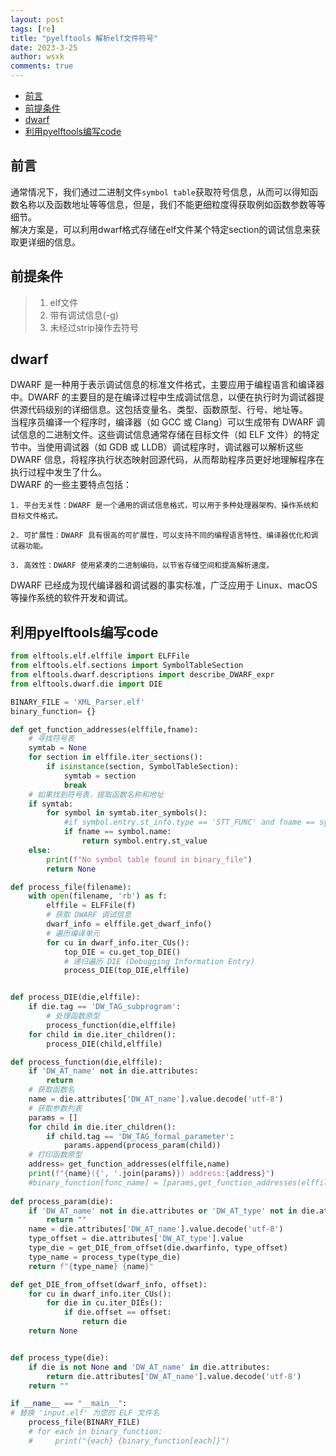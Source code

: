 ```yaml
---
layout: post
tags: [re]
title: "pyelftools 解析elf文件符号"
date: 2023-3-25
author: wsxk
comments: true
---
```


- [前言](#前言)
- [前提条件](#前提条件)
- [dwarf](#dwarf)
- [利用pyelftools编写code](#利用pyelftools编写code)


## 前言<br>
通常情况下，我们通过二进制文件`symbol table`获取符号信息，从而可以得知函数名称以及函数地址等等信息，但是，我们不能更细粒度得获取例如函数参数等等细节。<br>
解决方案是，可以利用dwarf格式存储在elf文件某个特定section的调试信息来获取更详细的信息。<br>

## 前提条件<br>
> 1. elf文件
> 2. 带有调试信息(-g)
> 3. 未经过strip操作去符号

## dwarf<br>
DWARF 是一种用于表示调试信息的标准文件格式，主要应用于编程语言和编译器中。DWARF 的主要目的是在编译过程中生成调试信息，以便在执行时为调试器提供源代码级别的详细信息。这包括变量名、类型、函数原型、行号、地址等。<br>
当程序员编译一个程序时，编译器（如 GCC 或 Clang）可以生成带有 DWARF 调试信息的二进制文件。这些调试信息通常存储在目标文件（如 ELF 文件）的特定节中。当使用调试器（如 GDB 或 LLDB）调试程序时，调试器可以解析这些 DWARF 信息，将程序执行状态映射回源代码，从而帮助程序员更好地理解程序在执行过程中发生了什么。<br>
DWARF 的一些主要特点包括：<br>

    1. 平台无关性：DWARF 是一个通用的调试信息格式，可以用于多种处理器架构、操作系统和目标文件格式。
    
    2. 可扩展性：DWARF 具有很高的可扩展性，可以支持不同的编程语言特性、编译器优化和调试器功能。

    3. 高效性：DWARF 使用紧凑的二进制编码，以节省存储空间和提高解析速度。

DWARF 已经成为现代编译器和调试器的事实标准，广泛应用于 Linux、macOS 等操作系统的软件开发和调试。<br>

## 利用pyelftools编写code<br>
```python
from elftools.elf.elffile import ELFFile
from elftools.elf.sections import SymbolTableSection
from elftools.dwarf.descriptions import describe_DWARF_expr
from elftools.dwarf.die import DIE

BINARY_FILE = 'XML_Parser.elf'
binary_function= {}

def get_function_addresses(elffile,fname):
    # 寻找符号表
    symtab = None
    for section in elffile.iter_sections():
        if isinstance(section, SymbolTableSection):
            symtab = section
            break
    # 如果找到符号表，提取函数名称和地址
    if symtab:
        for symbol in symtab.iter_symbols():
            #if symbol.entry.st_info.type == 'STT_FUNC' and fname == symbol.name:
            if fname == symbol.name:
                return symbol.entry.st_value
    else:
        print(f"No symbol table found in binary_file")
        return None

def process_file(filename):
    with open(filename, 'rb') as f:
        elffile = ELFFile(f)
        # 获取 DWARF 调试信息
        dwarf_info = elffile.get_dwarf_info()
        # 遍历编译单元
        for cu in dwarf_info.iter_CUs():
            top_DIE = cu.get_top_DIE()
            # 递归遍历 DIE (Debugging Information Entry)
            process_DIE(top_DIE,elffile)


def process_DIE(die,elffile):
    if die.tag == 'DW_TAG_subprogram':
        # 处理函数原型
        process_function(die,elffile)
    for child in die.iter_children():
        process_DIE(child,elffile)

def process_function(die,elffile):
    if 'DW_AT_name' not in die.attributes:
        return
    # 获取函数名
    name = die.attributes['DW_AT_name'].value.decode('utf-8')
    # 获取参数列表
    params = []
    for child in die.iter_children():
        if child.tag == 'DW_TAG_formal_parameter':
            params.append(process_param(child))
    # 打印函数原型
    address= get_function_addresses(elffile,name)
    print(f"{name}({', '.join(params)}) address:{address}")
    #binary_function[func_name] = [params,get_function_addresses(elffile,name)]
    
def process_param(die):
    if 'DW_AT_name' not in die.attributes or 'DW_AT_type' not in die.attributes:
        return ""
    name = die.attributes['DW_AT_name'].value.decode('utf-8')
    type_offset = die.attributes['DW_AT_type'].value
    type_die = get_DIE_from_offset(die.dwarfinfo, type_offset)
    type_name = process_type(type_die)
    return f"{type_name} {name}"

def get_DIE_from_offset(dwarf_info, offset):
    for cu in dwarf_info.iter_CUs():
        for die in cu.iter_DIEs():
            if die.offset == offset:
                return die
    return None


def process_type(die):
    if die is not None and 'DW_AT_name' in die.attributes:
        return die.attributes['DW_AT_name'].value.decode('utf-8')
    return ""

if __name__ == "__main__":
# 替换 'input.elf' 为您的 ELF 文件名
    process_file(BINARY_FILE)
    # for each in binary_function:
    #     print("{each} {binary_function[each]}")
```